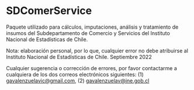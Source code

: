 # SDComerService
Paquete utilizado para cálculos, imputaciones, análisis y tratamiento de insumos del Subdepartamento de Comercio y Servicios del Instituto Nacional de Estadísticas de Chile.

Nota: elaboración personal, por lo que, cualquier error no debe atribuirse al Instituto Nacional de Estadísticas de Chile.
Septiembre 2022

Cualquier sugerencia o corrección de errores, por favor contactarme a cualquiera de los dos correos electrónicos siguientes: (1) gavalenzuelavic@gmail.com, (2) gavalenzuelav@ine.gob.cl
